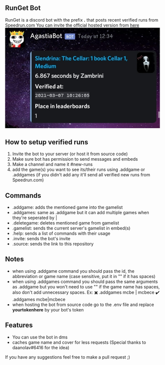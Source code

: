 ## RunGet Bot
RunGet is a discord bot  with the prefix **.** that posts recent verified runs from Speedrun.com 
You can invite the official hosted version from [here](https://discord.com/api/oauth2/authorize?client_id=754827405813743676&permissions=52224&scope=bot)
![Screenshot of the embed](screenshots/Screenshot_20210307-135020-1.jpg)
## How to setup verified runs
1. Invite the bot to your server (or host it from source code)
2. Make sure bot has permission to send messages and embeds
3. Make a channel and name it #new-runs
4. add the game(s) you want to see its/their runs using .addgame or .addgames (if you didn't add any it'll send all verified new runs from Speedrun.com)
## Commands
- .addgame: adds the mentioned game into the gamelist
- .addgames: same as .addgame but it can add multiple games when they're seperated by |
- .deletegame: deletes mentioned game from gamelist
- .gamelist: sends the current server's gamelist in embed(s)
- .help: sends a list of commands with their usage
- .invite: sends the bot's invite
- .source: sends the link to this repository
## Notes
* when using .addgame command you should pass the id, the abbreviation or game name (case sensitive, put it in "" if it has spaces)
* when using .addgames command you should pass the same arguments as .addgame but you won't need to use "" if the game name has spaces, also don't add unnecessary spaces. Ex:
✖️ .addgames mcbe | mcbece
✔️ .addgames mcbe|mcbece
* when hosting the bot from source code go to the .env file and replace **yourtokenhere** by your bot's token
## Features
- You can use the bot in dms
- caches game name and cover for less requests (Special thanks to daanolav#6416 for the idea)

If you have any suggestions feel free to make a pull request ;)